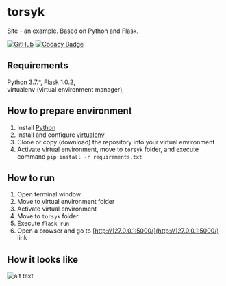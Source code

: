 # torsyk

Site - an example. Based on Python and Flask.

[![GitHub](https://img.shields.io/github/license/mashape/apistatus.svg)](https://github.com/BurhanH/torsyk/blob/master/LICENSE)
[![Codacy Badge](https://api.codacy.com/project/badge/Grade/ea5e5d7b2f95480ba3ce2c86b6533bb3)](https://app.codacy.com/app/BurhanH/torsyk?utm_source=github.com&utm_medium=referral&utm_content=BurhanH/torsyk&utm_campaign=Badge_Grade_Settings)

## Requirements
Python 3.7.\*, Flask 1.0.2, <br> 
virtualenv (virtual environment manager), <br>

## How to prepare environment
1) Install [Python](https://www.python.org/downloads/)
2) Install and configure [virtualenv](https://packaging.python.org/guides/installing-using-pip-and-virtualenv/)
3) Clone or copy (download) the repository into your virtual environment
4) Activate virtual environment, move to `torsyk` folder, and execute command `pip install -r requirements.txt`

## How to run
1) Open terminal window
2) Move to virtual environment folder
3) Activate virtual environment 
4) Move to `torsyk` folder
5) Execute `flask run`
6) Open a browser and go to [http://127.0.0.1:5000/](http://127.0.0.1:5000/) link

## How it looks like
![alt text](https://github.com/BurhanH/torsyk/raw/master/site_page.png "Site page") <br>
